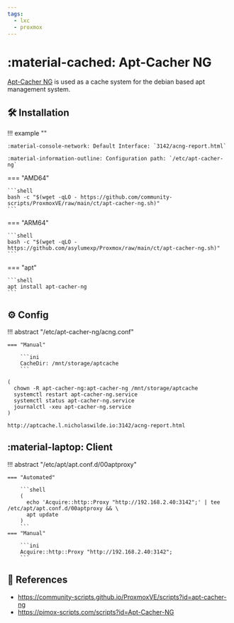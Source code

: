 ```yaml
---
tags:
  - lxc
  - proxmox
---
```

# :material-cached: Apt-Cacher NG

[Apt-Cacher NG][1] is used as a cache system for the debian based apt management system.

## :hammer_and_wrench: Installation

!!! example ""

    :material-console-network: Default Interface: `3142/acng-report.html`
    
    :material-information-outline: Configuration path: `/etc/apt-cacher-ng`

=== "AMD64"

    ```shell
    bash -c "$(wget -qLO - https://github.com/community-scripts/ProxmoxVE/raw/main/ct/apt-cacher-ng.sh)"
    ```

=== "ARM64"

    ```shell
    bash -c "$(wget -qLO - https://github.com/asylumexp/Proxmox/raw/main/ct/apt-cacher-ng.sh)"
    ```

=== "apt"

    ```shell
    apt install apt-cacher-ng
    ```

## :gear: Config

!!! abstract "/etc/apt-cacher-ng/acng.conf"

    === "Manual"

        ```ini
        CacheDir: /mnt/storage/aptcache
        ```

```shell
(
  chown -R apt-cacher-ng:apt-cacher-ng /mnt/storage/aptcache
  systemctl restart apt-cacher-ng.service
  systemctl status apt-cacher-ng.service
  journalctl -xeu apt-cacher-ng.service
)
```

```
http://aptcache.l.nicholaswilde.io:3142/acng-report.html
```

## :material-laptop: Client

!!! abstract "/etc/apt/apt.conf.d/00aptproxy"

    === "Automated"

        ```shell
        (
          echo 'Acquire::http::Proxy "http://192.168.2.40:3142";' | tee /etc/apt/apt.conf.d/00aptproxy && \
          apt update
        )
        ```
    === "Manual"

        ```ini
        Acquire::http::Proxy "http://192.168.2.40:3142";
        ```

## :link: References

- <https://community-scripts.github.io/ProxmoxVE/scripts?id=apt-cacher-ng>
- <https://pimox-scripts.com/scripts?id=Apt-Cacher-NG>

[1]: <https://www.unix-ag.uni-kl.de/~bloch/acng/>
